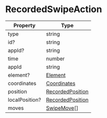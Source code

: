 # RecordedSwipeAction

| Property       | Type                                    |
| -------------- | --------------------------------------- |
| type           | string                                  |
| id?            | string                                  |
| appId?         | string                                  |
| time           | number                                  |
| appId          | string                                  |
| element?       | [Element](element.md)                   |
| coordinates    | [Coordinates](coordinates.md)           |
| position       | [RecordedPosition](recordedposition.md) |
| localPosition? | [RecordedPosition](recordedposition.md) |
| moves          | [SwipeMove](swipemove.md)\[]            |
